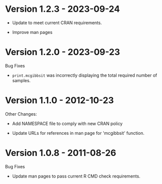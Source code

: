 # Version 1.2.3 - 2023-09-24

-   Update to meet current CRAN requirements.

-   Improve man pages

# Version 1.2.0 - 2023-09-23

Bug Fixes

-   `print.mcgibbsit` was incorrectly displaying the total required number of samples.

# Version 1.1.0 - 2012-10-23

Other Changes:

-   Add NAMESPACE file to comply with new CRAN policy

-   Update URLs for references in man page for 'mcgibbsit' function.

# Version 1.0.8 - 2011-08-26

Bug Fixes

-   Update man pages to pass current R CMD check requirements.
